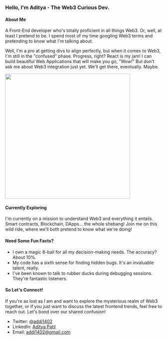 ### Hello, I'm Aditya - The Web3 Curious Dev.

#### About Me

A Front-End developer who's totally proficient in all things Web3. Or, well, at least I pretend to be. I spend most of my time googling Web3 terms and pretending to know what I'm talking about.

Well, I'm a pro at getting divs to align perfectly, but when it comes to Web3, I'm still in the "confused" phase. Progress, right? React is my jam! I can build beautiful Web Applications that will make you go, "Wow!" But don't ask me about Web3 integration just yet. We'll get there, eventually. Maybe.

<img src = "https://github-readme-stats.vercel.app/api?username=addi1402&theme=vue&show_icons=true&size=100" width = 400>

#### Currently Exploring

I'm currently on a mission to understand Web3 and everything it entails. Smart contracts, Blockchain, DApps... the whole shebang! Join me on this wild ride, where we'll both pretend to know what we're doing!

#### Need Some Fun Facts?

- I own a magic 8-ball for all my decision-making needs. The accuracy? About 10%.
- My code has a sixth sense for finding hidden bugs. It's an invaluable talent, really.
- I've been known to talk to rubber ducks during debugging sessions. They're fantastic listeners.

#### So Let's Connect!

If you're as lost as I am and want to explore the mysterious realm of Web3 together, or if you just want to discuss the latest frontend trends, feel free to reach out. Let's bond over our shared confusion!

- Twitter: [@addi1402](https://twitter.com/addi1402)
- LinkedIn: [Aditya Patil](https://www.linkedin.com/in/addi1402)
- Email: addi1402@gmail.com
